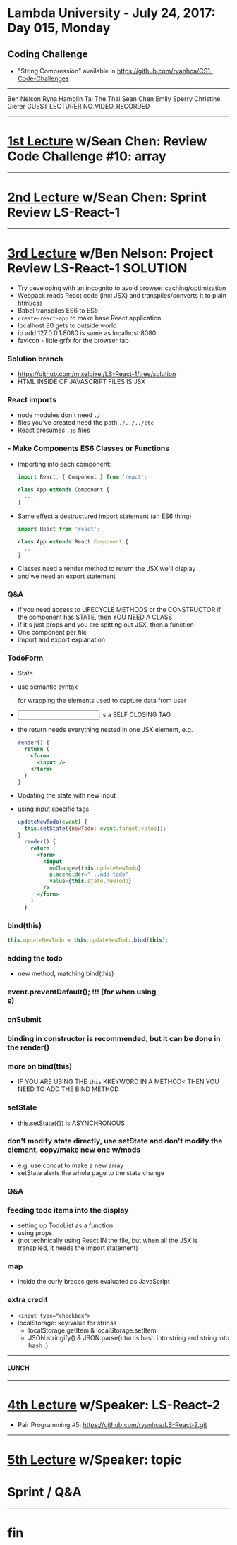 # Lambda University - July 24, 2017: Day 015, Monday
## Coding Challenge #
- "String Compression" available in https://github.com/ryanhca/CS1-Code-Challenges
***
Ben Nelson
Ryna Hamblin
Tai The Thai
Sean Chen
Emily Sperry
Christine Gierer
GUEST LECTURER
NO_VIDEO_RECORDED
***
# [1st Lecture](WAS_VIDEO_RECORDED) w/Sean Chen: Review Code Challenge #10: array
***
# [2nd Lecture](WAS_VIDEO_RECORDED) w/Sean Chen: Sprint Review LS-React-1
***
# [3rd Lecture](https://youtu.be/EWNijKkMSpk) w/Ben Nelson: Project Review LS-React-1 SOLUTION
- Try developing with an incognito to avoid browser caching/optimization
- Webpack reads React code (incl JSX) and transpiles/converts it to plain html/css
- Babel transpiles ES6 to ES5
- `create-react-app` to make base React application
- localhost 80 gets to outside world
- ip add 127.0.0.1:8080 is same as localhost:8080
- favicon - little grfx for the browser tab

### []() Solution branch
- https://github.com/mixelpixel/LS-React-1/tree/solution
- HTML INSIDE OF JAVASCRIPT FILES IS JSX

### []() React imports
  - node modules don't need `./`
  - files you've created need the path `./../../etc`
  - React presumes `.js` files

### []() - Make Components ES6 Classes or Functions
- Importing into each component:
  ```jsx
  import React, { Component } from 'react';

  class App extends Component {
    ...
  }
  ```
- Same effect a destructured import statement (an ES6 thing)
  ```jsx
  import React from 'react';

  class App extends React.Component {
    ...
  }
  ```
- Classes need a render method to return the JSX we'll display
- and we need an export statement

### []() Q&A
- if you need access to LIFECYCLE METHODS or the CONSTRUCTOR if the component has STATE, then YOU NEED A CLASS
- if it's just props and you are spitting out JSX, then a function
- One component per file
- import and export explanation

### []() TodoForm
- State
- use semantic syntax <form></form> for wrapping the elements used to capture data from user
- <input /> is a SELF CLOSING TAG
- the return needs everything nested in one JSX element, e.g.
  ```jsx
  render() {
    return (
      <form>
        <input />
      </form>
    )
  }
  ```

- Updating the state with new input
- using input specific tags

  ```jsx
  updateNewTodo(event) {
    this.setState({newTodo: event.target.value});
  }
    render() {
      return (
        <form>
          <input
            onChange={this.updateNewTodo}
            placeholder="...add todo"
            value={this.state.newTodo}
          />
        </form>
      )
    }
  ```

### []() bind(this)
```js
this.updateNewTodo = this.updateNewTodo.bind(this);
```

### []() adding the todo
- new method, matching bind(this)

### []() event.preventDefault(); !!! (for when using <form>s)

### []() onSubmit

### []() binding in constructor is recommended, but it can be done in the render()

### []() more on bind(this)
- IF YOU ARE USING THE `this` KKEYWORD IN A METHOD< THEN YOU NEED TO ADD THE BIND METHOD

### []() setState
- this.setState({}) is ASYNCHRONOUS

### []() don't modify state directly, use setState and don't modify the element, copy/make new one w/mods
- e.g. use concat to make a new array
- setState alerts the whole page to the state change

### []() Q&A

### []() feeding todo items into the display
- setting up TodoList as a function
- using props
- (not technically using React IN the file, but when all the JSX is transpiled, it needs the import statement)

### []() map
- inside the curly braces gets evaluated as JavaScript

### []() extra credit
- `<input type="checkbox">`
- localStorage: key:value for strinss
  - localStorage.getItem & localStorage.setItem
  - JSON.stringify() & JSON.parse() turns hash into string and string into hash :)


***
#### LUNCH
***
# [4th Lecture](VIDEO_RECORDED_NOT_POSTED) w/Speaker: LS-React-2
- Pair Programming #5: https://github.com/ryanhca/LS-React-2.git
***
# [5th Lecture](VIDEO_RECORDED_NOT_POSTED) w/Speaker: topic
# Sprint / Q&A
***
# fin

